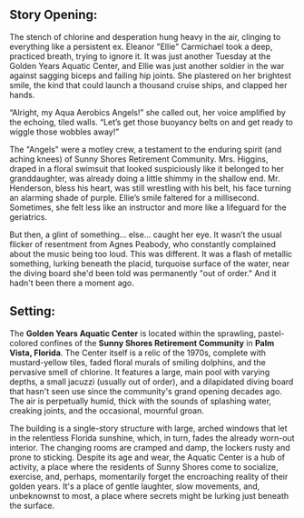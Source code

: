 ## Story Opening:

The stench of chlorine and desperation hung heavy in the air, clinging to everything like a persistent ex. Eleanor "Ellie" Carmichael took a deep, practiced breath, trying to ignore it. It was just another Tuesday at the Golden Years Aquatic Center, and Ellie was just another soldier in the war against sagging biceps and failing hip joints. She plastered on her brightest smile, the kind that could launch a thousand cruise ships, and clapped her hands.

“Alright, my Aqua Aerobics Angels!” she called out, her voice amplified by the echoing, tiled walls. “Let’s get those buoyancy belts on and get ready to wiggle those wobbles away!”

The "Angels" were a motley crew, a testament to the enduring spirit (and aching knees) of Sunny Shores Retirement Community. Mrs. Higgins, draped in a floral swimsuit that looked suspiciously like it belonged to her granddaughter, was already doing a little shimmy in the shallow end. Mr. Henderson, bless his heart, was still wrestling with his belt, his face turning an alarming shade of purple. Ellie’s smile faltered for a millisecond. Sometimes, she felt less like an instructor and more like a lifeguard for the geriatrics.

But then, a glint of something… else… caught her eye. It wasn’t the usual flicker of resentment from Agnes Peabody, who constantly complained about the music being too loud. This was different. It was a flash of metallic something, lurking beneath the placid, turquoise surface of the water, near the diving board she'd been told was permanently "out of order." And it hadn't been there a moment ago.

## Setting:

The **Golden Years Aquatic Center** is located within the sprawling, pastel-colored confines of the **Sunny Shores Retirement Community** in **Palm Vista, Florida**. The Center itself is a relic of the 1970s, complete with mustard-yellow tiles, faded floral murals of smiling dolphins, and the pervasive smell of chlorine. It features a large, main pool with varying depths, a small jacuzzi (usually out of order), and a dilapidated diving board that hasn't seen use since the community's grand opening decades ago. The air is perpetually humid, thick with the sounds of splashing water, creaking joints, and the occasional, mournful groan.

The building is a single-story structure with large, arched windows that let in the relentless Florida sunshine, which, in turn, fades the already worn-out interior. The changing rooms are cramped and damp, the lockers rusty and prone to sticking. Despite its age and wear, the Aquatic Center is a hub of activity, a place where the residents of Sunny Shores come to socialize, exercise, and, perhaps, momentarily forget the encroaching reality of their golden years. It's a place of gentle laughter, slow movements, and, unbeknownst to most, a place where secrets might be lurking just beneath the surface.
